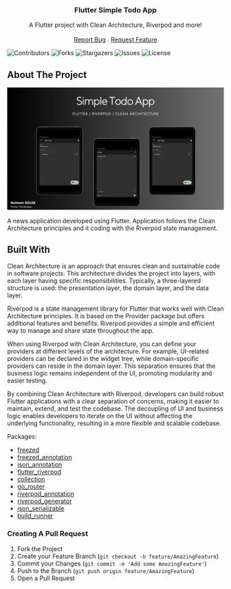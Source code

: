 <br/>
<p align="center">
  <h3 align="center">Flutter Simple Todo App</h3>

  <p align="center">
    A Flutter project with Clean Architecture, Riverpod and more!
    <br/>
    <br/>
    <a href="https://github.com/mhmetglrq/flutter_Todo_App/issues">Report Bug</a>
    .
    <a href="https://github.com/mhmetglrq/flutter_Todo_App/issues">Request Feature</a>
  </p>
</p>

![Contributors](https://img.shields.io/github/contributors/mhmetglrq/flutter_Todo_App?color=dark-green) ![Forks](https://img.shields.io/github/forks/mhmetglrq/flutter_Todo_App?style=social) ![Stargazers](https://img.shields.io/github/stars/mhmetglrq/flutter_Todo_App?style=social) ![Issues](https://img.shields.io/github/issues/mhmetglrq/flutter_Todo_App) ![License](https://img.shields.io/github/license/mhmetglrq/flutter_Todo_App) 

## About The Project

![Screen Shot](images/feature_img.png)

A news application developed using Flutter. Application follows the Clean Architecture principles and it coding with the Riverpod state management.

## Built With

Clean Architecture is an approach that ensures clean and sustainable code in software projects. This architecture divides the project into layers, with each layer having specific responsibilities. Typically, a three-layered structure is used: the presentation layer, the domain layer, and the data layer.

Riverpod is a state management library for Flutter that works well with Clean Architecture principles. It is based on the Provider package but offers additional features and benefits. Riverpod provides a simple and efficient way to manage and share state throughout the app.

When using Riverpod with Clean Architecture, you can define your providers at different levels of the architecture. For example, UI-related providers can be declared in the widget tree, while domain-specific providers can reside in the domain layer. This separation ensures that the business logic remains independent of the UI, promoting modularity and easier testing.

By combining Clean Architecture with Riverpod, developers can build robust Flutter applications with a clear separation of concerns, making it easier to maintain, extend, and test the codebase. The decoupling of UI and business logic enables developers to iterate on the UI without affecting the underlying functionality, resulting in a more flexible and scalable codebase.

Packages:

* [freezed](https://pub.dev/packages/freezed)
* [freezed_annotation](https://pub.dev/packages/freezed_annotation)
* [json_annotation](https://pub.dev/packages/json_annotation)
* [flutter_riverpod](https://pub.dev/packages/flutter_riverpod)
* [collection](https://pub.dev/packages/collection)
* [go_router](https://pub.dev/packages/go_router)
* [riverpod_annotation](https://pub.dev/packages/riverpod_annotation)
* [riverpod_generator](https://pub.dev/packages/riverpod_generator)
* [json_serializable](https://pub.dev/packages/json_serializable)
* [build_runner](https://pub.dev/packages/build_runner)


### Creating A Pull Request

1. Fork the Project
2. Create your Feature Branch (`git checkout -b feature/AmazingFeature`)
3. Commit your Changes (`git commit -m 'Add some AmazingFeature'`)
4. Push to the Branch (`git push origin feature/AmazingFeature`)
5. Open a Pull Request
